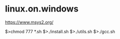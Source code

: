# linux.on.windows

https://www.msys2.org/

$>chmod 777 *.sh
$>./install.sh
$>./utils.sh
$>./gcc.sh


